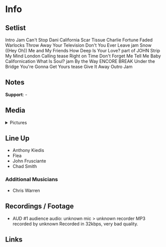 # Info

## Setlist

Intro Jam
Can't Stop
Dani California
Scar Tissue
Charlie
Fortune Faded
Warlocks
Throw Away Your Television
Don't You Ever Leave jam
Snow ((Hey Oh))
Me and My Friends
How Deep Is Your Love? part of JOHN
Strip My Mind
London Calling tease
Right on Time
Don't Forget Me
Tell Me Baby
Californication
What Is Soul? jam
By the Way
ENCORE BREAK
Under the Bridge
You're Gonna Get Yours tease
Give It Away
Outro Jam

## Notes

**Support**: -

## Media 

<details>
  <summary>Pictures</summary>
  <!--<img alt="Setlist" title="Setlist" src="_.jpg" height="200" />
  <img alt="Flyer" title="Flyer" src="_.jpg" height="200" />
  <img alt="Clipper" title="Clipper" src="_.jpg" height="200" />
  <img alt="Ticket" title="Ticket" src="_.jpg" height="200" />
  -->
</details>

## Line Up

* Anthony Kiedis
* Flea
* John Frusciante
* Chad Smith

### Additional Musicians

* Chris Warren

## Recordings / Footage

* AUD #1 audience audio: unknown mic > unknown recorder MP3 recorded by unknown Recorded in 32kbps, very bad quality.

## Links